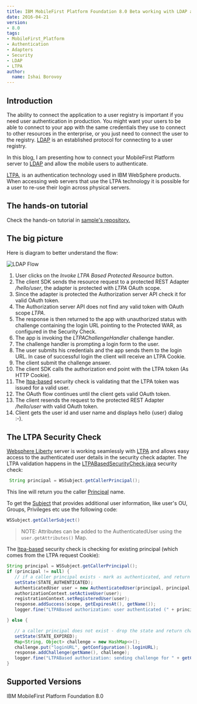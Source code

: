 ```yaml
---
title: IBM MobileFirst Platform Foundation 8.0 Beta working with LDAP and LTPA
date: 2016-04-21
version:
- 8.0
tags:
- MobileFirst_Platform
- Authentication
- Adapters
- Security
- LDAP
- LTPA
author:
  name: Ishai Borovoy
---
```

## Introduction
The ability to connect the application to a user registry  is important if you need user authentication in production.  You might want your users to be able to connect to your app with the same credentials they use to connect to other resources in the enterprise, or you just need to connect the user to the registry.  [LDAP](https://www.wikiwand.com/en/Lightweight_Directory_Access_Protocol) is an established protocol for connecting to a user registry.  

In this blog, I am presenting how to connect your MobileFirst Platform server to [LDAP](https://www.wikiwand.com/en/Lightweight_Directory_Access_Protocol) and allow the mobile users to authenticate.

[LTPA](https://www.wikiwand.com/en/IBM_Lightweight_Third-Party_Authentication), is an authentication technology used in IBM WebSphere products. When accessing web servers that use the LTPA technology it is possible for a user to re-use their login across physical servers.

## The hands-on tutorial
Check the hands-on tutorial in [sample's repository.](https://github.com/mfpdev/mfp-advanced-adapters-samples/tree/development/custom-security-checks/ltpa-sample)

## The big picture
Here is diagram to better understand the flow:  

![LDAP Flow]({{site.baseurl}}/assets/blog/2016-04-21-using-ldap-as-user-registry/LDAP.png)  

1. User clicks on the *Invoke LTPA Based Protected Resource* button.   
2. The client SDK sends the resource request to a protected REST Adapter */hello/user*, the adapter is protected with *LTPA* OAuth scope.  
3. Since the adapter is protected the Authorization server API check it for valid OAuth token.  
4. The Authorization server API does not find any valid token with OAuth scope *LTPA*.  
5. The response is then returned to the app with unauthorized status with challenge containing the login URL pointing to the Protected WAR, as configured in the Security Check.  
6. The app is invoking the *LTPAChallengeHandler* challenge handler.  
7. The challenge handler is prompting a login form to the user.  
8. The user submits his credentials and the app sends them to the login URL. In case of successful login the client will receive an LTPA Cookie.
9. The client submit the challenge answer.
10. The client SDK calls the authorization end point with the LTPA token (As HTTP Cookie).
11. The [ltpa-based](https://github.com/mfpdev/mfp-advanced-adapters-samples/tree/development/custom-security-checks/ltpa-sample/ltpa-based) security check is validating that the LTPA token was issued for a valid user.  
12. The OAuth flow continues until the client gets valid OAuth token.  
13. The client resends the request to the protected REST Adapter */hello/user* with valid OAuth token.
14. Client gets the user id and user name and displays hello {user} dialog :-).

## The LTPA Security Check
[Websphere Liberty](https://developer.ibm.com/wasdev/websphere-liberty/) server is working seamlessly with [LTPA](https://www.wikiwand.com/en/IBM_Lightweight_Third-Party_Authentication) and allows easy access to the authenticated user details in the security check adapter.  The LTPA validation happens in the [LTPABasedSecurityCheck.java](https://github.com/mfpdev/mfp-advanced-adapters-samples/blob/development/custom-security-checks/ltpa-sample/ltpa-based/src/main/java/net/mfpdev/sample/ltpa/LTPABasedSecurityCheck.java) security check:

```java
 String principal = WSSubject.getCallerPrincipal();
```

This line will return you the caller [Principal](https://docs.oracle.com/javase/7/docs/api/java/security/Principal.html) name.

To get the [Subject](https://docs.oracle.com/javase/7/docs/api/javax/security/auth/Subject.html) that provides additional user information, like user's OU, Groups, Privileges etc use the following code:

```java
WSSubject.getCallerSubject()
```

> NOTE: Attributes can be added to the AuthenticatedUser using the `user.getAttributes()` Map.

The [ltpa-based](https://github.com/mfpdev/mfp-advanced-adapters-samples/tree/development/custom-security-checks/ltpa-sample/ltpa-based) security check is checking for existing principal (which comes from the LTPA request Cookie):

```java
String principal = WSSubject.getCallerPrincipal();
if (principal != null) {
   // if a caller principal exists - mark as authenticated, and return success
   setState(STATE_AUTHENTICATED);
   AuthenticatedUser user = new AuthenticatedUser(principal, principal, getName());
   authorizationContext.setActiveUser(user);
   registrationContext.setRegisteredUser(user);
   response.addSuccess(scope, getExpiresAt(), getName());
   logger.fine("LTPABased authorization: user authenticated (" + principal + ")");

} else {

   // a caller principal does not exist - drop the state and return challenge
   setState(STATE_EXPIRED);
   Map<String, Object> challenge = new HashMap<>();
   challenge.put("loginURL", getConfiguration().loginURL);
   response.addChallenge(getName(), challenge);
   logger.fine("LTPABased authorization: sending challenge for " + getConfiguration().loginURL);
}
```

## Supported Versions
IBM MobileFirst Platform Foundation 8.0
